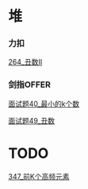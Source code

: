 # 堆
### 力扣
[264_丑数II](LeetCode/264_丑数II.py)


### 剑指OFFER
[面试题40_最小的k个数](JianZhiOffer/面试题40_最小的k个数.py)

[面试题49_丑数](JianZhiOffer/面试题49_丑数.py)


# TODO
[347_前K个高频元素](LeetCode/347_前K个高频元素.py)